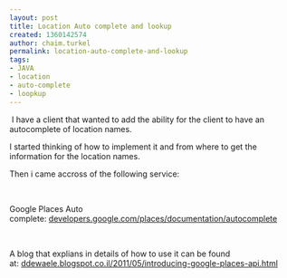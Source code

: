 ```yaml
---
layout: post
title: Location Auto complete and lookup
created: 1360142574
author: chaim.turkel
permalink: location-auto-complete-and-lookup
tags:
- JAVA
- location
- auto-complete
- loopkup
---
```

<p>&nbsp;I have a client that wanted to add the ability for the client to have an autocomplete of location names.</p>
<p>I started thinking of how to implement it and from where to get the information for the location names.</p>
<p>Then i came accross of the following service:</p>
<p>&nbsp;</p>
<p>Google Places Auto complete:&nbsp;<a href="https://developers.google.com/places/documentation/autocomplete">developers.google.com/places/documentation/autocomplete</a></p>
<p>&nbsp;</p>
<p>A blog that explians in details of how to use it can be found at:&nbsp;<a href="http://ddewaele.blogspot.co.il/2011/05/introducing-google-places-api.html">ddewaele.blogspot.co.il/2011/05/introducing-google-places-api.html</a></p>
